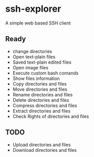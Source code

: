# ssh-explorer
A simple web based SSH client

## Ready
* change directories
* Open text-plain files
* Saved text-plain edited files
* Open image files
* Execute custom bash comands
* Show files information
* Copy directories and files
* Move directories and files
* Rename directories and files
* Delete directories and files
* Compress directories and files
* Extract directories and files
* Check Rights of directories and files

## TODO
* Upload directories and files
* Download directories and files


